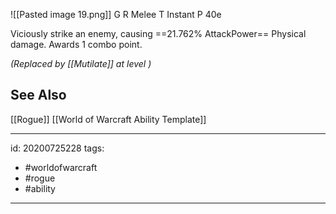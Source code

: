 ![[Pasted image 19.png]]
G 
R Melee
T Instant
P 40e

Viciously strike an enemy, causing ==21.762% AttackPower== Physical damage.
Awards 1 combo point.

_(Replaced by [[Mutilate]] at level )_

## See Also
[[Rogue]]
[[World of Warcraft Ability Template]]

---

id: 20200725228
tags:
 - #worldofwarcraft
 - #rogue
 - #ability

---